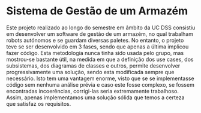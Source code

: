 # Sistema de Gestão de um Armazém

Este projeto realizado ao longo do semestre em âmbito da UC DSS consistiu em desenvolver um software de gestão de
um armazém, no qual trabalham robots autónomos e se guardam diversas paletes. No entanto, o
projeto teve se ser desenvolvido em 3 fases, sendo que apenas a última implicou fazer código. Esta
metodologia nunca tinha sido usada pelo grupo, mas mostrou-se bastante útil, na medida em que a
definição dos use cases, dos subsistemas, dos diagramas de classes e outros, permite desenvolver
progressivamente uma solução, sendo esta modificada sempre que necessário. Isto tem uma
vantagem enorme, visto que se se implementasse código sem nenhuma análise prévia e caso este
fosse complexo, se fossem encontradas incoerências, corrigi-las seria extremamente trabalhoso.
Assim, apenas implementamos uma solução sólida que temos a certeza que satisfaz os requisitos.

